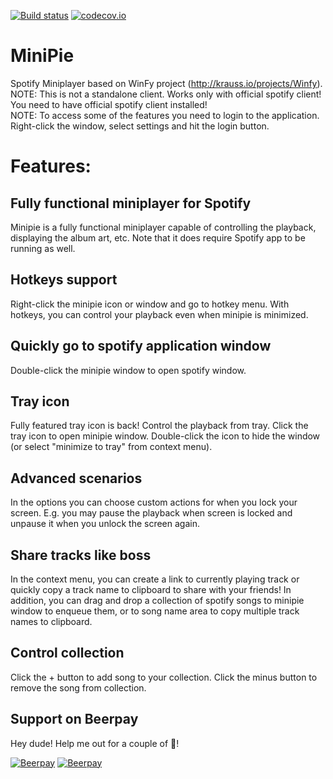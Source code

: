 [![Build status](https://ci.appveyor.com/api/projects/status/xc89lwvclmexie2m?svg=true)](https://ci.appveyor.com/project/DzmitrySafarau/minipie)
[![codecov.io](https://codecov.io/github/DSilence/MiniPie/coverage.svg?branch=develop)](https://codecov.io/github/DSilence/MiniPie?branch=develop)

# MiniPie
Spotify Miniplayer based on WinFy project (http://krauss.io/projects/Winfy).  
NOTE: This is not a standalone client. Works only with official spotify client! You need to have official spotify client installed!  
NOTE: To access some of the features you need to login to the application. Right-click the window, select settings and hit the login button.

# Features:

## Fully functional miniplayer for Spotify
Minipie is a fully functional miniplayer capable of controlling the playback, displaying the album art, etc. Note that it does require Spotify app to be running as well.

## Hotkeys support
Right-click the minipie icon or window and go to hotkey menu. With hotkeys, you can control your playback even when minipie is minimized.

## Quickly go to spotify application window
Double-click the minipie window to open spotify window.

## Tray icon
Fully featured tray icon is back! Control the playback from tray. Click the tray icon to open minipie window. Double-click the icon to hide the window (or select "minimize to tray" from context menu).

## Advanced scenarios
In the options you can choose custom actions for when you lock your screen. E.g. you may pause the playback when screen is locked and unpause it when you unlock the screen again.

## Share tracks like boss
In the context menu, you can create a link to currently playing track or quickly copy a track name to clipboard to share with your friends! In addition, you can drag and drop a collection of spotify songs to minipie window to enqueue them, or to song name area to copy multiple track names to clipboard. 

## Control collection
Click the + button to add song to your collection. Click the minus button to remove the song from collection.

## Support on Beerpay
Hey dude! Help me out for a couple of :beers:!

[![Beerpay](https://beerpay.io/DSilence/MiniPie/badge.svg?style=beer-square)](https://beerpay.io/DSilence/MiniPie)  [![Beerpay](https://beerpay.io/DSilence/MiniPie/make-wish.svg?style=flat-square)](https://beerpay.io/DSilence/MiniPie?focus=wish)